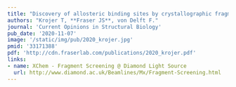 ```yaml
---
title: "Discovery of allosteric binding sites by crystallographic fragment screening"
authors: "Krojer T, **Fraser JS**, von Delft F."
journal: 'Current Opinions in Structural Biology'
pub_date: '2020-11-07'
image: '/static/img/pub/2020_krojer.jpg'
pmid: '33171388'
pdf: 'http://cdn.fraserlab.com/publications/2020_krojer.pdf'
links:
- name: XChem - Fragment Screening @ Diamond Light Source
  url: http://www.diamond.ac.uk/Beamlines/Mx/Fragment-Screening.html
---
```

